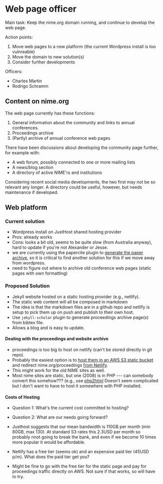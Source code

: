 # Web page officer

Main task: Keep the nime.org domain running, and continue to develop the web page.

Action points:

1. Move web pages to a new platform (the current Wordpress install is too vulnreable)
2. Move the domain to new solution(s)
3. Consider further developments

Officers:

- Charles Martin
- Rodrigo Schramm


## Content on nime.org

The web page currently has these functions:

1. General information about the community and links to annual conferences.
2. Proceedings archive
3. (Partly) archive of annual conference web pages

There have been discussions about developing the community page further, for example with:

- A web forum, possibly connected to one or more mailing lists
- A news/blog section
- A directory of active NIME'rs and institutions

Considering recent social media developments, the two first may not be so relevant any longer. A directory could be useful, however, but needs maintenance if developed.

## Web platform

### Current solution

- Wordpress install on JustHost shared hosting provider
- Pros: already works
- Cons: looks a bit old, seems to be quite slow (from Australia anyway), hard to update if you're not Alexander or Jesse.
- we are currently using the papercite plugin to [generate the paper archive](https://nime.gitbook.io/conference-cookbok/officers/paper_proceedings#indexing-in-google-scholar), so it is critical to find another solution for this if we move away from wordpress.
- need to figure out where to archive old conference web pages (static pages with own formatting)


### Proposed Solution

- Jekyll website hosted on a static hosting provider (e.g., netlify).
- The static web content will all be composed in markdown
- The idea is that the markdown files are in a github repo and netlify is setup to pick them up on push and publish to their own host.
- Use `jekyll-scholar` plugin to generate proceedings archive page(s) from bibtex file.
- Allows a blog and is easy to update.


#### Dealing with the proceedings and website archive

- proceedings is too big to host on netlify (can't be stored directly in git repo).
- Probably the easiest option is to [host them in an AWS S3 static bucket](https://medium.com/@kyle.galbraith/how-to-host-a-website-on-s3-without-getting-lost-in-the-sea-e2b82aa6cd38) and redirect nime.org/proceedings [from Netlify](https://stackoverflow.com/questions/49283171/how-to-point-a-netlify-subdomain-to-an-aws-s3-bucket-via-cname). 
- This might work for the old NIME sites as well.
- Most nime sites are static, but one (2008) is in PHP --- can somebody convert this somehow??? (e.g., use [php2html](https://github.com/neurobin/php2html) Doesn't seem complicated but I don't want to have to host it somewhere with PHP installed.

#### Costs of Hosting

- Question 1: What's the current cost committed to hosting?
- Question 2: What are our needs going forward?

- Justhost suggests that our mean bandwidth is 110GB per month (min 80GB, max 130). At standard S3 rates this 2.3USD per month so probably nnot going to break the bank, and even if we become 10 times more popular it would be affordable.

- Netlify has a free tier (seems ok) and an expensive paid tier (45USD p/m). What does the paid tier get you?
- Might be fine to go with the free tier for the static page and pay for proceedings traffic directly on AWS. Not sure if that works, so will have to try.

